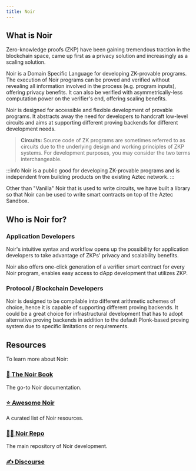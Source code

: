 ```yaml
---
title: Noir
---
```


## What is Noir

Zero-knowledge proofs (ZKP) have been gaining tremendous traction in the blockchain space, came up first as a privacy solution and increasingly as a scaling solution.

Noir is a Domain Specific Language for developing ZK-provable programs. The execution of Noir programs can be proved and verified without revealing all information involved in the process (e.g. program inputs), offering privacy benefits. It can also be verified with asymmetrically-less computation power on the verifier's end, offering scaling benefits.

Noir is designed for accessible and flexible development of provable programs. It abstracts away the need for developers to handcraft low-level circuits and aims at supporting different proving backends for different development needs.

> **Circuits:** Source code of ZK programs are sometimes referred to as circuits due to the underlying design and working principles of ZKP systems. For development purposes, you may consider the two terms interchangeable.

:::info
Noir is a public good for developing ZK-provable programs and is independent from building products on the existing Aztec network.
:::

Other than "Vanilla" Noir that is used to write circuits, we have built a library so that Noir can be used to write smart contracts on top of the Aztec Sandbox. 

## Who is Noir for?

### Application Developers

Noir's intuitive syntax and workflow opens up the possibility for application developers to take advantage of ZKPs' privacy and scalability benefits.

Noir also offers one-click generation of a verifier smart contract for every Noir program, enables easy access to dApp development that utilizes ZKP.

### Protocol / Blockchain Developers

Noir is designed to be compilable into different arithmetic schemes of choice, hence it is capable of supporting different proving backends. It could be a great choice for infrastructural development that has to adopt alternative proving backends in addition to the default Plonk-based proving system due to specific limitations or requirements.

## Resources

To learn more about Noir:

### [📓 The Noir Book](https://noir-lang.github.io/book/)

The go-to Noir documentation.

### [⭐️ Awesome Noir](https://github.com/noir-lang/awesome-noir)

A curated list of Noir resources.

### [👨‍💻 Noir Repo](https://github.com/noir-lang/noir)

The main repository of Noir development.

### [✍️ Discourse](https://discourse.aztec.network)
